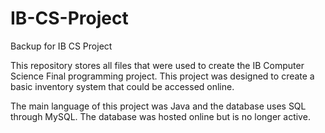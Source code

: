 # IB-CS-Project
Backup for IB CS Project

This repository stores all files that were used to create the IB Computer Science Final programming project. This project was designed to create a basic inventory system that could be accessed online. 

The main language of this project was Java and the database uses SQL through MySQL.
The database was hosted online but is no longer active.
